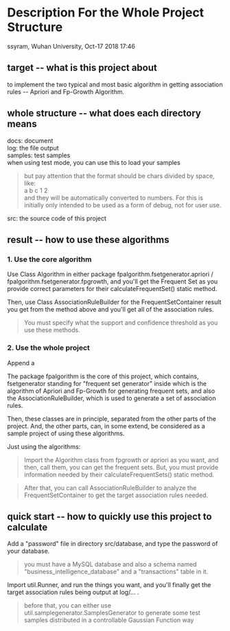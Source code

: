 # Description For the Whole Project Structure

ssyram, Wuhan University, Oct-17 2018 17:46

## target -- what is this project about

to implement the two typical and most basic algorithm in getting association rules -- Apriori and Fp-Growth Algorithm.

## whole structure -- what does each directory means

docs: document\
log: the file output\
samples: test samples\
    when using test mode, you can use this to load your samples
    
> but pay attention that the format should be chars divided by space, like: \
 a b c 1 2 \
> and they will be automatically converted to numbers. For this is initially only intended to be used as a form of debug, not for user use.
    
src: the source code of this project 

## result -- how to use these algorithms

### 1. Use the core algorithm

Use Class Algorithm in either package fpalgorithm.fsetgenerator.apriori / fpalgorithm.fsetgenerator.fpgrowth, and you'll get the Frequent Set as you provide correct parameters for their calculateFrequentSet() static method.

Then, use Class AssociationRuleBuilder for the FrequentSetContainer result you get from the method above and you'll get all of the association rules.

> You must specify what the support and confidence threshold as you use these methods. 

### 2. Use the whole project

Append a 

The package fpalgorithm is the core of this project, which contains, fsetgenerator standing for "frequent set generator" inside which is the algorithm of Apriori and Fp-Growth for generating frequent sets, and also the AssociationRuleBuilder, which is used to generate a set of association rules.

Then, these classes are in principle, separated from the other parts of the project. And, the other parts, can, in some extend, be considered as a sample project of using these algorithms.

Just using the algorithms:
    
> Import the Algorithm class from fpgrowth or apriori as you want, and then, call them, you can get the frequent sets. But, you must provide information needed by their calculateFrequentSets() static method.
    
> After that, you can call AssociationRuleBuilder to analyze the FrequentSetContainer to get the target association rules needed.
    
## quick start -- how to quickly use this project to calculate

Add a "password" file in directory src/database, and type the password of your database.
> you must have a MySQL database and also a schema named "business_intelligence_database" and a "transactions" table in it.

Import util.Runner, and run the things you want, and you'll finally get the target association rules being output at log/... .
> before that, you can either use util.samplegenerator.SamplesGenerator to generate some test samples distributed in a controllable Gaussian Function way




